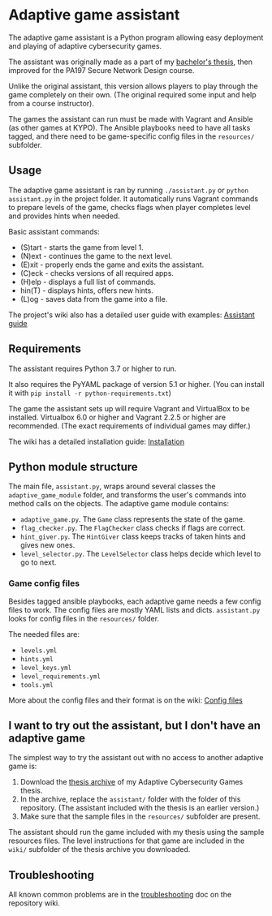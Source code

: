 # Adaptive game assistant
The adaptive game assistant is a Python program allowing easy deployment and playing of adaptive cybersecurity games.

The assistant was originally made as a part of my [bachelor's thesis](https://is.muni.cz/th/mnrr8/), then improved
for the PA197 Secure Network Design course.

Unlike the original assistant, this version allows players to play through the game completely on their own.
(The original required some input and help from a course instructor).

The games the assistant can run must be made with Vagrant and Ansible (as other games at KYPO).
The Ansible playbooks need to have all tasks tagged, and
there need to be game-specific config files in the `resources/` subfolder.

## Usage
The adaptive game assistant is ran by running `./assistant.py` or `python assistant.py` in the project folder.
It automatically runs Vagrant commands to prepare levels of the game,
checks flags when player completes level and provides hints when needed.

Basic assistant commands:
- (S)tart - starts the game from level 1.
- (N)ext  - continues the game to the next level.
- (E)xit  - properly ends the game and exits the assistant.
- (C)eck  - checks versions of all required apps.
- (H)elp  - displays a full list of commands.
- hin(T)  - displays hints, offers new hints.
- (L)og   - saves data from the game into a file.

The project's wiki also has a detailed user guide with examples: [Assistant guide](https://github.com/SleepyLili/adaptive-game-assistant/wiki/Assistant-guide)
## Requirements
The assistant requires Python 3.7 or higher to run.

It also requires the PyYAML package of version 5.1 or higher.
(You can install it with `pip install -r python-requirements.txt`)

The game the assistant sets up will require Vagrant and VirtualBox to be installed.
Virtualbox 6.0 or higher and Vagrant 2.2.5 or higher are recommended. 
(The exact requirements of individual games may differ.)

The wiki has a detailed installation guide: [Installation](https://github.com/SleepyLili/adaptive-game-assistant/wiki/Installation)
## Python module structure
The main file, `assistant.py`, wraps around several classes the `adaptive_game_module` folder,
and transforms the user's commands into method calls on the objects.
The adaptive game module contains:
- `adaptive_game.py`. The `Game` class represents the state of the game.
- `flag_checker.py`. The `FlagChecker` class checks if flags are correct.
- `hint_giver.py`. The `HintGiver` class keeps tracks of taken hints and gives new ones.
- `level_selector.py`. The `LevelSelector` class helps decide which level to go to next.

### Game config files
Besides tagged ansible playbooks, each adaptive game needs a few config files to work.
The config files are mostly YAML lists and dicts.
`assistant.py` looks for config files in the `resources/` folder.

The needed files are:
- `levels.yml`
- `hints.yml`
- `level_keys.yml`
- `level_requirements.yml`
- `tools.yml`

More about the config files and their format is on the wiki: [Config files](https://github.com/SleepyLili/adaptive-game-assistant/wiki/Config-files)
## I want to try out the assistant, but I don't have an adaptive game
The simplest way to try the assistant out with no access to another adaptive game is:

1. Download the [thesis archive](https://is.muni.cz/th/mnrr8/thesis-archive.zip) of my Adaptive Cybersecurity Games thesis.
2. In the archive, replace the `assistant/` folder with the folder of this repository.
(The assistant included with the thesis is an earlier version.)
3. Make sure that the sample files in the `resources/` subfolder are present.

The assistant should run the game included with my thesis using the sample resources files.
The level instructions for that game are included in the `wiki/` subfolder of the thesis archive you downloaded.

## Troubleshooting
All known common problems are in the [troubleshooting](https://github.com/SleepyLili/adaptive-game-assistant/wiki/Troubleshooting) doc on the repository wiki.
